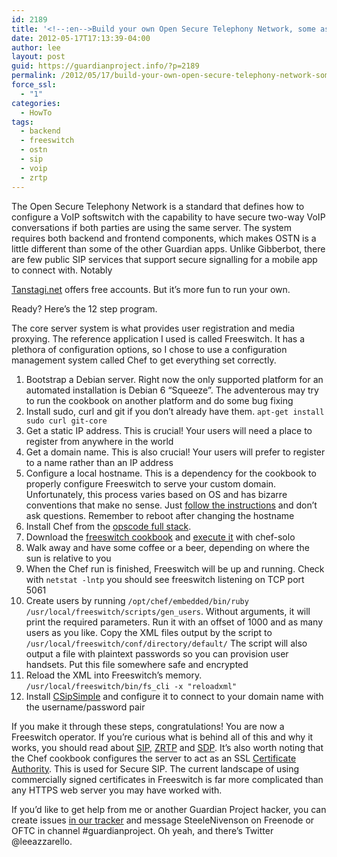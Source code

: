 ```yaml
---
id: 2189
title: '<!--:en-->Build your own Open Secure Telephony Network, some assembly required<!--:-->'
date: 2012-05-17T17:13:39-04:00
author: lee
layout: post
guid: https://guardianproject.info/?p=2189
permalink: /2012/05/17/build-your-own-open-secure-telephony-network-some-assembly-required/
force_ssl:
  - "1"
categories:
  - HowTo
tags:
  - backend
  - freeswitch
  - ostn
  - sip
  - voip
  - zrtp
---
```

<!--:en-->The Open Secure Telephony Network is a standard that defines how to configure a VoIP softswitch with the capability to have secure two-way VoIP conversations if both parties are using the same server. The system requires both backend and frontend components, which makes OSTN is a little different than some of the other Guardian apps. Unlike Gibberbot, there are few public SIP services that support secure signalling for a mobile app to connect with. Notably 

[Tanstagi.net](https://tanstagi.net) offers free accounts. But it&#8217;s more fun to run your own.

Ready? Here&#8217;s the 12 step program.

The core server system is what provides user registration and media proxying. The reference application I used is called Freeswitch. It has a plethora of configuration options, so I chose to use a configuration management system called Chef to get everything set correctly.

  1. Bootstrap a Debian server. Right now the only supported platform for an automated installation is Debian 6 &#8220;Squeeze&#8221;. The adventerous may try to run the cookbook on another platform and do some bug fixing
  2. Install sudo, curl and git if you don&#8217;t already have them. `apt-get install sudo curl git-core`
  3. Get a static IP address. This is crucial! Your users will need a place to register from anywhere in the world
  4. Get a domain name. This is also crucial! Your users will prefer to register to a name rather than an IP address
  5. Configure a local hostname. This is a dependency for the cookbook to properly configure Freeswitch to serve your custom domain. Unfortunately, this process varies based on OS and has bizarre conventions that make no sense. Just [follow the instructions](http://serverfault.com/questions/331936/setting-the-hostname-fqdn-or-short-name) and don&#8217;t ask questions. Remember to reboot after changing the hostname
  6. Install Chef from the [opscode full stack](http://www.opscode.com/chef/install/).
  7. Download the [freeswitch cookbook](https://github.com/lazzarello/chef-twelvetone) and [execute it](https://github.com/lazzarello/chef-twelvetone/tree/master/cookbooks/freeswitch) with chef-solo
  8. Walk away and have some coffee or a beer, depending on where the sun is relative to you
  9. When the Chef run is finished, Freeswitch will be up and running. Check with `netstat -lntp` you should see freeswitch listening on TCP port 5061
 10. Create users by running `/opt/chef/embedded/bin/ruby /usr/local/freeswitch/scripts/gen_users`. Without arguments, it will print the required parameters. Run it with an offset of 1000 and as many users as you like. Copy the XML files output by the script to `/usr/local/freeswitch/conf/directory/default/` The script will also output a file with plaintext passwords so you can provision user handsets. Put this file somewhere safe and encrypted
 11. Reload the XML into Freeswitch&#8217;s memory. `/usr/local/freeswitch/bin/fs_cli -x "reloadxml"`
 12. Install [CSipSimple](http://nightlies.csipsimple.com/trunk/) and configure it to connect to your domain name with the username/password pair

If you make it through these steps, congratulations! You are now a Freeswitch operator. If you&#8217;re curious what is behind all of this and why it works, you should read about [SIP](http://en.wikipedia.org/wiki/Session_Initiation_Protocol), [ZRTP](http://en.wikipedia.org/wiki/ZRTP) and [SDP](http://en.wikipedia.org/wiki/Session_Description_Protocol). It&#8217;s also worth noting that the Chef cookbook configures the server to act as an SSL [Certificate Authority](http://en.wikipedia.org/wiki/Certificate_authority). This is used for Secure SIP. The current landscape of using commercially signed certificates in Freeswitch is far more complicated than any HTTPS web server you may have worked with.

If you&#8217;d like to get help from me or another Guardian Project hacker, you can create issues [in our tracker](https://dev.guardianproject.info/projects/ostn) and message SteeleNivenson on Freenode or OFTC in channel #guardianproject. Oh yeah, and there&#8217;s Twitter @leeazzarello.<!--:-->
